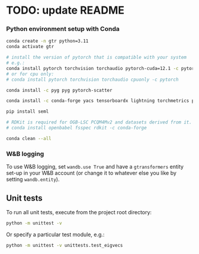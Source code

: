 # TODO: update README
### Python environment setup with Conda

```bash
conda create -n gtr python=3.11
conda activate gtr

# install the version of pytorch that is compatible with your system
# e.g.:
conda install pytorch torchvision torchaudio pytorch-cuda=12.1 -c pytorch -c nvidia
# or for cpu only:
# conda install pytorch torchvision torchaudio cpuonly -c pytorch

conda install -c pyg pyg pytorch-scatter

conda install -c conda-forge yacs tensorboardx lightning torchmetrics performer-pytorch ogb wandb opt_einsum

pip install seml

# RDKit is required for OGB-LSC PCQM4Mv2 and datasets derived from it.  
# conda install openbabel fsspec rdkit -c conda-forge

conda clean --all
```



### W&B logging
To use W&B logging, set `wandb.use True` and have a `gtransformers` entity set-up in your W&B account (or change it to whatever else you like by setting `wandb.entity`).



## Unit tests

To run all unit tests, execute from the project root directory:

```bash
python -m unittest -v
```

Or specify a particular test module, e.g.:

```bash
python -m unittest -v unittests.test_eigvecs
```
